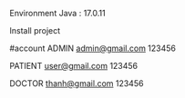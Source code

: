 Environment
Java : 17.0.11


Install project



#account
ADMIN
admin@gmail.com 123456

PATIENT
user@gmail.com  123456

DOCTOR
thanh@gmail.com 123456
